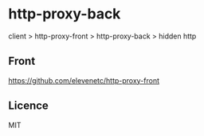 # http-proxy-back

client > http-proxy-front > http-proxy-back > hidden http

## Front

https://github.com/elevenetc/http-proxy-front

## Licence

MIT
